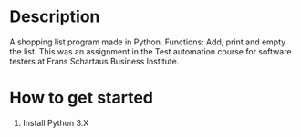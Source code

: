 # Description
A shopping list program made in Python. Functions: Add, print and empty the list. This was an assignment in the Test automation course for software testers at Frans Schartaus Business Institute.

# How to get started
1. Install Python 3.X
